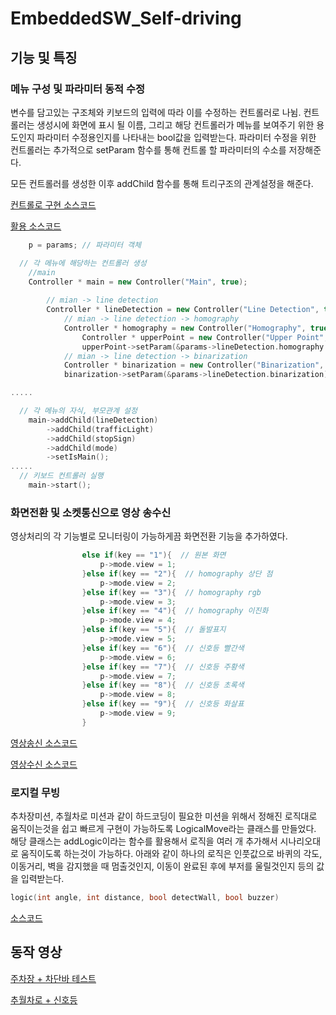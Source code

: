 # EmbeddedSW_Self-driving

## 기능 및 특징

### 메뉴 구성 및 파라미터 동적 수정

변수를 담고있는 구조체와 키보드의 입력에 따라 이를 수정하는 컨트롤러로 나뉨.
컨트롤러는 생성시에 화면에 표시 될 이름, 그리고 해당 컨트롤러가 메뉴를 보여주기 위한 용도인지 파라미터 수정용인지를 나타내는 bool값을 입력받는다.
파라미터 수정을 위한 컨트롤러는 추가적으로 setParam 함수를 통해 컨트롤 할 파라미터의 수소를 저장해준다.

모든 컨트롤러를 생성한 이후 addChild 함수를 통해 트리구조의 관계설정을 해준다.

[컨트롤로 구현 소스코드](https://github.com/Kihoon0716/EmbeddedSW_Self-driving/blob/master/exam_cv.cpp#L531)

[활용 소스코드](https://github.com/Kihoon0716/EmbeddedSW_Self-driving/blob/master/exam_cv.cpp#L876)

```cpp
    p = params; // 파라미터 객체

  // 각 메뉴에 해당하는 컨트롤러 생성
    //main
    Controller * main = new Controller("Main", true);
    
        // mian -> line detection
        Controller * lineDetection = new Controller("Line Detection", true);
            // mian -> line detection -> homography
            Controller * homography = new Controller("Homography", true);
				Controller * upperPoint = new Controller("Upper Point", false);// 파라미터
				upperPoint->setParam(&params->lineDetection.homography.upperPoint);
            // mian -> line detection -> binarization
            Controller * binarization = new Controller("Binarization", false);
            binarization->setParam(&params->lineDetection.binarization);

.....

  // 각 메뉴의 자식, 부모관계 설정
    main->addChild(lineDetection)
        ->addChild(trafficLight)
        ->addChild(stopSign)
        ->addChild(mode)
        ->setIsMain();
.....
  // 키보드 컨트롤러 실행
    main->start();
```
### 화면전환 및 소켓통신으로 영상 송수신

영상처리의 각 기능별로 모니터링이 가능하게끔 화면전환 기능을 추가하였다.
```cpp
 				else if(key == "1"){  // 원본 화면
                    p->mode.view = 1;
                }else if(key == "2"){  // homography 상단 점
                    p->mode.view = 2;
                }else if(key == "3"){  // homography rgb
                    p->mode.view = 3;
                }else if(key == "4"){  // homography 이진화
                    p->mode.view = 4;
                }else if(key == "5"){  // 돌발표지
                    p->mode.view = 5;
                }else if(key == "6"){  // 신호등 빨간색
                    p->mode.view = 6;
                }else if(key == "7"){  // 신호등 주황색
                    p->mode.view = 7;
                }else if(key == "8"){  // 신호등 초록색
                    p->mode.view = 8;
                }else if(key == "9"){  // 신호등 화살표
                    p->mode.view = 9;
                }
```
[영상송신 소스코드](https://github.com/Kihoon0716/EmbeddedSW_Self-driving/blob/master/exam_cv.cpp#L123)

[영상수신 소스코드](https://github.com/Kihoon0716/EmbeddedSW_Self-driving/blob/master/server.cpp#L1)


### 로지컬 무빙

추차장미션, 추월차로 미션과 같이 하드코딩이 필요한 미션을 위해서 정해진 로직대로 움직이는것을 쉽고 빠르게 구현이 가능하도록 LogicalMove라는 클래스를 만들었다.
해당 클래스는 addLogic이라는 함수를 활용해서 로직을 여러 개 추가해서 시나리오대로 움직이도록 하는것이 가능하다.
아래와 같이 하나의 로직은 인풋값으로 바퀴의 각도, 이동거리, 벽을 감지했을 때 멈출것인지, 이동이 완료된 후에 부저를 울릴것인지 등의 값을 입력받는다.
```cpp
logic(int angle, int distance, bool detectWall, bool buzzer)
```
[소스코드](https://github.com/Kihoon0716/EmbeddedSW_Self-driving/blob/master/exam_cv.cpp#L313)

## 동작 영상
[주차장 + 차단바 테스트](https://www.youtube.com/watch?v=lu_Kf-L-fDY)

[추월차로 + 신호등](https://www.youtube.com/watch?v=-OvMKWkKgOg)